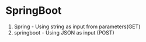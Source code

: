 # SpringBoot
1. Spring - Using string as input from parameters(GET)
2. springboot - Using JSON as input (POST)
